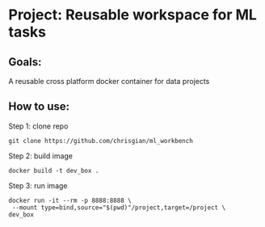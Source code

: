 # Project: Reusable workspace for ML tasks

## Goals:
A reusable cross platform docker container for data projects

## How to use:
Step 1: clone repo
```
git clone https://github.com/chrisgian/ml_workbench
```

Step 2: build image

```
docker build -t dev_box .
```

Step 3: run image

```
docker run -it --rm -p 8888:8888 \
 --mount type=bind,source="$(pwd)"/project,target=/project \
dev_box
```